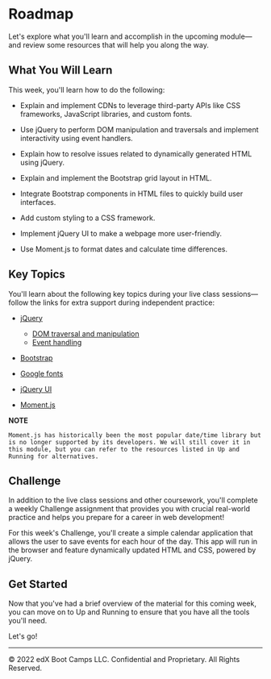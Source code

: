 # Roadmap
Let's explore what you'll learn and accomplish in the upcoming module—and review some resources that will help you along the way.

## What You Will Learn
This week, you'll learn how to do the following:

* Explain and implement CDNs to leverage third-party APIs like CSS frameworks, JavaScript libraries, and custom fonts.

* Use jQuery to perform DOM manipulation and traversals and implement interactivity using event handlers.

* Explain how to resolve issues related to dynamically generated HTML using jQuery.

* Explain and implement the Bootstrap grid layout in HTML.

* Integrate Bootstrap components in HTML files to quickly build user interfaces.

* Add custom styling to a CSS framework.

* Implement jQuery UI to make a webpage more user-friendly.

* Use Moment.js to format dates and calculate time differences.

## Key Topics
You'll learn about the following key topics during your live class sessions—follow the links for extra support during independent practice:

* [jQuery](https://api.jquery.com/)
    * [DOM traversal and manipulation](https://api.jquery.com/category/traversing/)
    * [Event handling](https://api.jquery.com/category/events/)

* [Bootstrap](https://getbootstrap.com/docs/4.5/getting-started/introduction/)

* [Google fonts](https://fonts.google.com/)

* [jQuery UI](https://jqueryui.com/demos/)

* [Moment.js](https://momentjs.com/docs/)

**NOTE**
```
Moment.js has historically been the most popular date/time library but is no longer supported by its developers. We will still cover it in this module, but you can refer to the resources listed in Up and Running for alternatives.
```
## Challenge
In addition to the live class sessions and other coursework, you'll complete a weekly Challenge assignment that provides you with crucial real-world practice and helps you prepare for a career in web development!

For this week's Challenge, you'll create a simple calendar application that allows the user to save events for each hour of the day. This app will run in the browser and feature dynamically updated HTML and CSS, powered by jQuery.

## Get Started
Now that you've had a brief overview of the material for this coming week, you can move on to Up and Running to ensure that you have all the tools you'll need.

Let's go!

---
© 2022 edX Boot Camps LLC. Confidential and Proprietary. All Rights Reserved.
